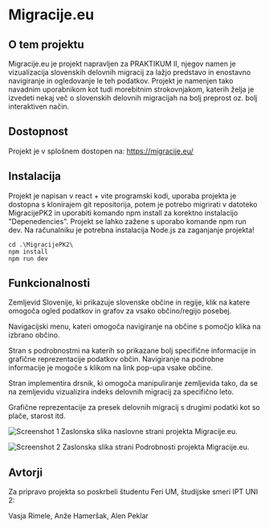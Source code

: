 # Migracije.eu

## O tem projektu

Migracije.eu je projekt napravljen za PRAKTIKUM II, njegov namen je vizualizacija slovenskih delovnih migracij za lažjo predstavo in enostavno navigiranje in ogledovanje le teh podatkov. Projekt je namenjen tako navadnim uporabnikom kot tudi morebitnim strokovnjakom, katerih želja je izvedeti nekaj več o slovenskih delovnih migracijah na bolj preprost oz. bolj interaktiven način. 

## Dostopnost 

Projekt je v splošnem dostopen na: https://migracije.eu/

## Instalacija

Projekt je napisan v react + vite programski kodi, uporaba projekta je dostopna s klonirajem git repositorija, potem je potrebo migrirati v datoteko MigracijePK2 in uporabiti komando npm install za korektno instalacijo "Depenedencies". Projekt se lahko zažene s uporabo komande npm run dev.
Na računalniku je potrebna instalacija Node.js za zaganjanje projekta!

```
cd .\MigracijePK2\
npm install
npm run dev

```

## Funkcionalnosti

Zemljevid Slovenije, ki prikazuje slovenske občine in regije, klik na katere omogoča ogled podatkov in grafov za vsako občino/regijo posebej.

Navigacijski menu, kateri omogoča navigiranje na občine s pomočjo klika na izbrano občino.

Stran s podrobnostmi na katerih so prikazane bolj specifične informacije in grafične reprezentacije podatkov občin. Navigiranje na podrobne informacije je mogoče s klikom na link pop-upa vsake občine.

Stran implementira drsnik, ki omogoča manipuliranje zemljevida tako, da se na zemljevidu vizualizira indeks delovnih migracij za specifično leto.

Grafične reprezentacije za presek delovnih migracij s drugimi podatki kot so plače, starost itd.

![Screenshot 1](https://cdn.discordapp.com/attachments/931469726591385651/1250019682539409511/image.png?ex=66696b0c&is=6668198c&hm=a451dd6b91269b256ca87d8a7db7a7d7c40755ae092faefd6e0323a4dce605ee&)
Zaslonska slika naslovne strani projekta Migracije.eu.

![Screenshot 2](https://cdn.discordapp.com/attachments/931469726591385651/1250019757604737074/image.png?ex=66696b1e&is=6668199e&hm=b3f1418e9313a074349fee3391b757139b3982ad5788b8c56a649c9feeab2a1f&)
Zaslonska slika strani Podrobnosti projekta Migracije.eu.

## Avtorji

Za pripravo projekta so poskrbeli študentu Feri UM, študijske smeri IPT UNI 2:

Vasja Rimele,
Anže Hameršak,
Alen Peklar
